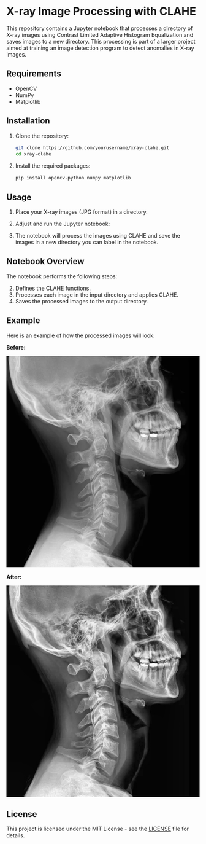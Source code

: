 # X-ray Image Processing with CLAHE

This repository contains a Jupyter notebook that processes a directory of X-ray images using Contrast Limited Adaptive Histogram Equalization and saves images to a new directory. This processing is part of a larger project aimed at training an image detection program to detect anomalies in X-ray images.

## Requirements

- OpenCV
- NumPy
- Matplotlib

## Installation

1. Clone the repository:
    ```sh
    git clone https://github.com/yourusername/xray-clahe.git
    cd xray-clahe
    ```

2. Install the required packages:
    ```sh
    pip install opencv-python numpy matplotlib
    ```

## Usage

1. Place your X-ray images (JPG format) in a directory.

2. Adjust and run the Jupyter notebook:

3. The notebook will process the images using CLAHE and save the images in a new directory you can label in the notebook.

## Notebook Overview

The notebook performs the following steps:

2. Defines the CLAHE functions.
3. Processes each image in the input directory and applies CLAHE.
4. Saves the processed images to the output directory.

## Example

Here is an example of how the processed images will look:

**Before:**

![Before Image](example_images/Head.jpg)

**After:**

![After Image](example_images/Head_clahe.jpg)

## License

This project is licensed under the MIT License - see the [LICENSE](LICENSE) file for details.
